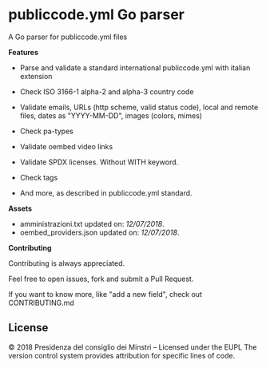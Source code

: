 # publiccode.yml Go parser

A Go parser for publiccode.yml files

**Features**

- Parse and validate a standard international publiccode.yml with italian extension

- Check ISO 3166-1 alpha-2 and alpha-3 country code
- Validate emails, URLs (http scheme, valid status code), local and remote files, dates as "YYYY-MM-DD", images (colors, mimes)
- Check pa-types
- Validate oembed video links
- Validate SPDX licenses. Without WITH keyword.
- Check tags
- And more, as described in publiccode.yml standard.

**Assets**

- amministrazioni.txt updated on: _12/07/2018_.
- oembed_providers.json updated on: _12/07/2018_.

**Contributing**

Contributing is always appreciated.

Feel free to open issues, fork and submit a Pull Request.

If you want to know more, like "add a new field", check out CONTRIBUTING.md

## License

© 2018 Presidenza del consiglio dei Minstri – Licensed under the EUPL The version control system provides attribution for specific lines of code.
